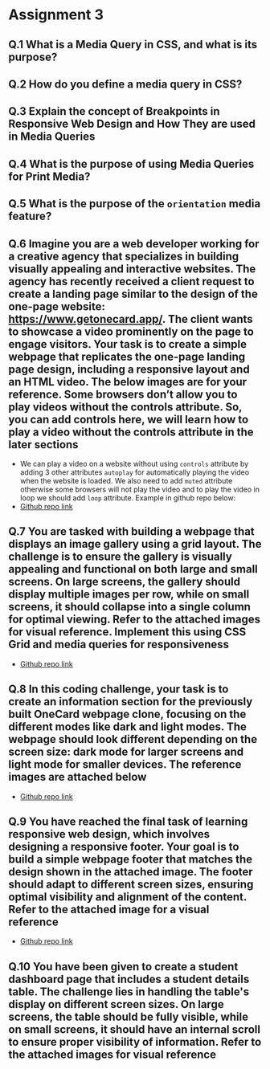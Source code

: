 # Assignment 3

## Q.1 What is a Media Query in CSS, and what is its purpose?

## Q.2 How do you define a media query in CSS?

## Q.3 Explain the concept of Breakpoints in Responsive Web Design and How They are used in Media Queries

## Q.4 What is the purpose of using Media Queries for Print Media?

## Q.5 What is the purpose of the **`orientation`** media feature?

## Q.6 Imagine you are a web developer working for a creative agency that specializes in building visually appealing and interactive websites. The agency has recently received a client request to create a landing page similar to the design of the one-page website: <https://www.getonecard.app/>. The client wants to showcase a video prominently on the page to engage visitors. Your task is to create a simple webpage that replicates the one-page landing page design, including a responsive layout and an HTML video. The below images are for your reference. Some browsers don’t allow you to play videos without the controls attribute. So, you can add controls here, we will learn how to play a video without the controls attribute in the later sections

- We can play a video on a website without using `controls` attribute by adding 3 other attributes `autoplay` for automatically playing the video when the website is loaded. We also need to add `muted` attribute otherwise some browsers will not play the video and to play the video in loop we should add `loop` attribute. Example in github repo below:
- [Github repo link](https://github.com/Steevel/DSA-Assignment-Solutions/tree/master/Web%20Dev%20Assingment%20Solutions/Projects/Assignment%203%20-%20Question%206)

## Q.7 You are tasked with building a webpage that displays an image gallery using a grid layout. The challenge is to ensure the gallery is visually appealing and functional on both large and small screens. On large screens, the gallery should display multiple images per row, while on small screens, it should collapse into a single column for optimal viewing. Refer to the attached images for visual reference. Implement this using CSS Grid and media queries for responsiveness

- [Github repo link](https://github.com/Steevel/DSA-Assignment-Solutions/tree/master/Web%20Dev%20Assingment%20Solutions/Projects/Assignment%203%20-%20Question%207%20-%20Grid)

## Q.8 In this coding challenge, your task is to create an information section for the previously built OneCard webpage clone, focusing on the different modes like dark and light modes. The webpage should look different depending on the screen size: dark mode for larger screens and light mode for smaller devices. The reference images are attached below

- [Github repo link](https://github.com/Steevel/DSA-Assignment-Solutions/tree/master/Web%20Dev%20Assingment%20Solutions/Projects/Assignment%203%20-%20Question%208)

## Q.9 You have reached the final task of learning responsive web design, which involves designing a responsive footer. Your goal is to build a simple webpage footer that matches the design shown in the attached image. The footer should adapt to different screen sizes, ensuring optimal visibility and alignment of the content. Refer to the attached image for a visual reference

- [Github repo link](https://github.com/Steevel/DSA-Assignment-Solutions/tree/master/Web%20Dev%20Assingment%20Solutions/Projects/Assignment%203%20-%20Question%209)

## Q.10 You have been given to create a student dashboard page that includes a student details table. The challenge lies in handling the table's display on different screen sizes. On large screens, the table should be fully visible, while on small screens, it should have an internal scroll to ensure proper visibility of information. Refer to the attached images for visual reference

